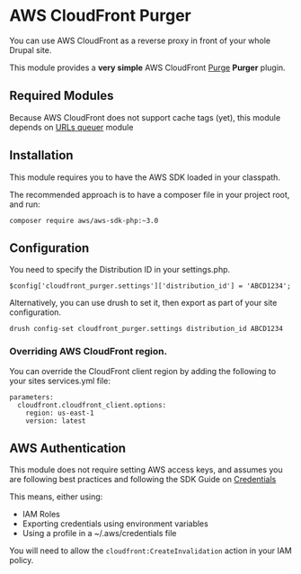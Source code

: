 [//]: # ( clear&&curl -s -F input_files[]=@README.md -F from=markdown -F to=html http://c.docverter.com/convert|tail -n+11|head -n-2 )

# AWS CloudFront Purger

You can use AWS CloudFront as a reverse proxy in front of your whole Drupal site.

This module provides a **very simple** AWS CloudFront [Purge][1] **Purger** plugin.

## Required Modules

Because AWS CloudFront does not support cache tags (yet), this module depends on [URLs queuer][2] module

## Installation

This module requires you to have the AWS SDK loaded in your classpath.

The recommended approach is to have a composer file in your project root, and run:

```
composer require aws/aws-sdk-php:~3.0
```

## Configuration

You need to specify the Distribution ID in your settings.php.

```
$config['cloudfront_purger.settings']['distribution_id'] = 'ABCD1234';
```
Alternatively, you can use drush to set it, then export as part of your site configuration.

```
drush config-set cloudfront_purger.settings distribution_id ABCD1234
```

### Overriding AWS CloudFront region.

You can override the CloudFront client region by adding the following to your sites services.yml file:

```
parameters:
  cloudfront.cloudfront_client.options:
    region: us-east-1
    version: latest
```

## AWS Authentication

This module does not require setting AWS access keys, and assumes you are following best practices and
following the SDK Guide on [Credentials][3]

This means, either using:

- IAM Roles
- Exporting credentials using environment variables
- Using a profile in a ~/.aws/credentials file

You will need to allow the `cloudfront:CreateInvalidation` action in your IAM policy.

[1]: https://www.drupal.org/project/purge
[2]: https://www.drupal.org/project/purge_queuer_url
[3]: http://docs.aws.amazon.com/aws-sdk-php/v3/guide/guide/credentials.html
